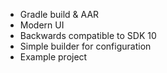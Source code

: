 * Gradle build & AAR
* Modern UI
* Backwards compatible to SDK 10
* Simple builder for configuration
* Example project
